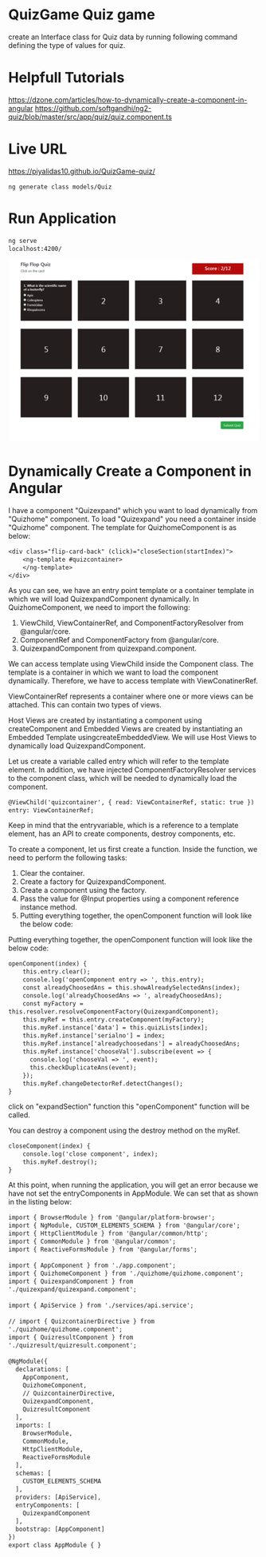 # QuizGame Quiz game

create an Interface class for Quiz data by running following command defining the type of values for quiz.

# Helpfull Tutorials
https://dzone.com/articles/how-to-dynamically-create-a-component-in-angular
https://github.com/softgandhi/ng2-quiz/blob/master/src/app/quiz/quiz.component.ts

# Live URL
https://piyalidas10.github.io/QuizGame-quiz/

```
ng generate class models/Quiz
```

# Run Application
```
ng serve
localhost:4200/
```

![QuizGame Quiz](screenshot.png)

# Dynamically Create a Component in Angular

I have a component "Quizexpand" which you want to load dynamically from "Quizhome" component. To load "Quizexpand" you need a container inside 
"Quizhome" component.
The template for QuizhomeComponent is as below:

```
<div class="flip-card-back" (click)="closeSection(startIndex)">
    <ng-template #quizcontainer>
    </ng-template>
</div>
```

As you can see, we have an entry point template or a container template in which we will load QuizexpandComponent dynamically.
In QuizhomeComponent, we need to import the following:

 1. ViewChild, ViewContainerRef, and ComponentFactoryResolver from @angular/core. 
 2. ComponentRef and ComponentFactory from @angular/core. 
 3. QuizexpandComponent from quizexpand.component.

We can access template using ViewChild inside the Component class. The template is a container in which we want to load the component dynamically. Therefore, we have to access template with ViewConatinerRef.

ViewContainerRef represents a container where one or more views can be attached. This can contain two types of views.

Host Views are created by instantiating a component using createComponent and Embedded Views are created by instantiating an Embedded Template usingcreateEmbeddedView. We will use Host Views to dynamically load QuizexpandComponent.

Let us create a variable called entry which will refer to the template element. In addition, we have injected ComponentFactoryResolver services to the component class, which will be needed to dynamically load the component.

```
@ViewChild('quizcontainer', { read: ViewContainerRef, static: true }) entry: ViewContainerRef;
```

Keep in mind that the entryvariable, which is a reference to a template element, has an API to create components, destroy components, etc.

To create a component, let us first create a function. Inside the function, we need to perform the following tasks:

1. Clear the container.
2. Create a factory for QuizexpandComponent.
3. Create a component using the factory.
4. Pass the value for @Input properties using a component reference instance method.
5. Putting everything together, the openComponent function will look like the below code:

Putting everything together, the openComponent function will look like the below code:

```
openComponent(index) {
    this.entry.clear();
    console.log('openComponent entry => ', this.entry);
    const alreadyChoosedAns = this.showAlreadySelectedAns(index);
    console.log('alreadyChoosedAns => ', alreadyChoosedAns);
    const myFactory = this.resolver.resolveComponentFactory(QuizexpandComponent);
    this.myRef = this.entry.createComponent(myFactory);
    this.myRef.instance['data'] = this.quizLists[index];
    this.myRef.instance['serialno'] = index;
    this.myRef.instance['alreadychoosedans'] = alreadyChoosedAns;
    this.myRef.instance['chooseVal'].subscribe(event => {
      console.log('chooseVal => ', event);
      this.checkDuplicateAns(event);
    });
    this.myRef.changeDetectorRef.detectChanges();
}
```
click on "expandSection" function this "openComponent" function will be called.

You can destroy a component using the destroy method on the myRef.

```
closeComponent(index) {
    console.log('close component', index);
    this.myRef.destroy();
}
```

At this point, when running the application, you will get an error because we have not set the entryComponents in AppModule. We can set that as shown in the listing below:

```
import { BrowserModule } from '@angular/platform-browser';
import { NgModule, CUSTOM_ELEMENTS_SCHEMA } from '@angular/core';
import { HttpClientModule } from '@angular/common/http';
import { CommonModule } from '@angular/common';
import { ReactiveFormsModule } from '@angular/forms';

import { AppComponent } from './app.component';
import { QuizhomeComponent } from './quizhome/quizhome.component';
import { QuizexpandComponent } from './quizexpand/quizexpand.component';

import { ApiService } from './services/api.service';

// import { QuizcontainerDirective } from './quizhome/quizhome.component';
import { QuizresultComponent } from './quizresult/quizresult.component';

@NgModule({
  declarations: [
    AppComponent,
    QuizhomeComponent,
    // QuizcontainerDirective,
    QuizexpandComponent,
    QuizresultComponent
  ],
  imports: [
    BrowserModule,
    CommonModule,
    HttpClientModule,
    ReactiveFormsModule
  ],
  schemas: [
    CUSTOM_ELEMENTS_SCHEMA
  ],
  providers: [ApiService],
  entryComponents: [
    QuizexpandComponent
  ],
  bootstrap: [AppComponent]
})
export class AppModule { }
```


